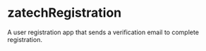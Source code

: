 # zatechRegistration
A user registration app that sends a verification email to complete registration.
